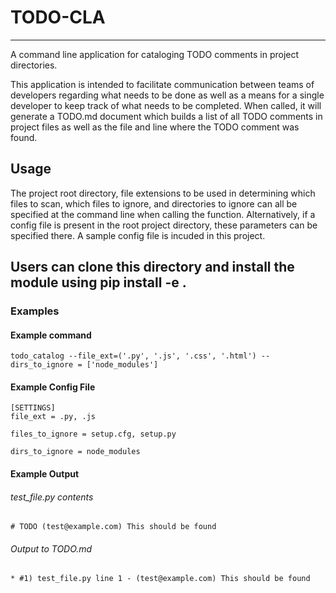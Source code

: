 # TODO-CLA
----
A command line application for cataloging TODO comments in project directories.

This application is intended to facilitate communication between teams of developers regarding what needs to be done as well as a means for a single developer to keep track of what needs to be completed.  When called, it will generate a TODO.md document which builds a list of all TODO comments in project files as well as the file and line where the TODO comment was found.

## Usage

The project root directory, file extensions to be used in determining which files to scan, which files to ignore, and directories to ignore can all be specified at the command line when calling the function.  Alternatively, if a config file is present in the root project directory, these parameters can be specified there.  A sample config file is incuded in this project.

Users can clone this directory and install the module using
    pip install -e .
----
### Examples

#### Example command
    todo_catalog --file_ext=('.py', '.js', '.css', '.html') --dirs_to_ignore = ['node_modules']

#### Example Config File
    [SETTINGS]
    file_ext = .py, .js

    files_to_ignore = setup.cfg, setup.py

    dirs_to_ignore = node_modules


####  Example Output
###### test_file.py contents
    # TODO (test@example.com) This should be found

###### Output to TODO.md
    * #1) test_file.py line 1 - (test@example.com) This should be found
